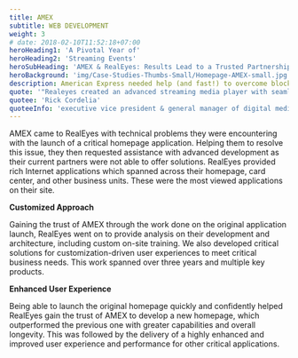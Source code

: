 ```yaml
---
title: AMEX
subtitle: WEB DEVELOPMENT
weight: 3
# date: 2018-02-10T11:52:18+07:00
heroHeading1: 'A Pivotal Year of'
heroHeading2: 'Streaming Events'
heroSubHeading: 'AMEX & RealEyes: Results Lead to a Trusted Partnership'
heroBackground: 'img/Case-Studies-Thumbs-Small/Homepage-AMEX-small.jpg'
description: American Express needed help (and fast!) to overcome blockers to launch a major web redesign on time. RealEyes diagnosed and resolved the issues quickly and AMEX hit their launch milestones. A partnership began..
quote: '"Realeyes created an advanced streaming media player with seamless clientside ad stitching for desktop and mobile web, worked as a trusted and valued partner to determine the best format and test multiple levels of redundancy, failover architecture and delivery."'
quotee: 'Rick Cordelia'
quoteeInfo: 'executive vice president & general manager of digital media, NBC Sports Group'
---
```


AMEX came to RealEyes with technical problems they were encountering with the launch of a critical homepage application. Helping them to resolve this issue, they then requested assistance with advanced development as their current partners were not able to offer solutions. RealEyes provided rich Internet applications which spanned across their homepage, card center, and other business units. These were the most viewed applications on their site.

**Customized Approach**

Gaining the trust of AMEX through the work done on the original application launch, RealEyes went on to provide analysis on their development and architecture, including custom on-site training. We also developed critical solutions for customization-driven user experiences to meet critical business needs. This work spanned over three years and multiple key products.

**Enhanced User Experience**

Being able to launch the original homepage quickly and confidently helped RealEyes gain the trust of AMEX to develop a new homepage, which outperformed the previous one with greater capabilities and overall longevity. This was followed by the delivery of a highly enhanced and improved user experience and performance for other critical applications.
